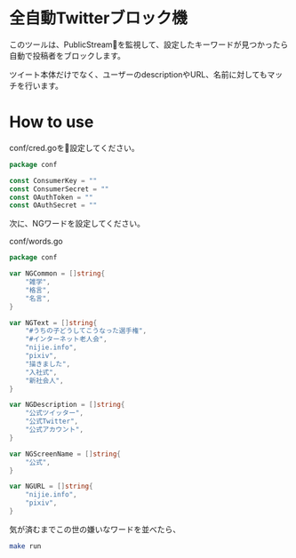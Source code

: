 # 全自動Twitterブロック機

このツールは、PublicStreamを監視して、設定したキーワードが見つかったら自動で投稿者をブロックします。

ツイート本体だけでなく、ユーザーのdescriptionやURL、名前に対してもマッチを行います。

# How to use

conf/cred.goを設定してください。

```go
package conf

const ConsumerKey = ""
const ConsumerSecret = ""
const OAuthToken = ""
const OAuthSecret = ""
```

次に、NGワードを設定してください。

conf/words.go

```go
package conf

var NGCommon = []string{
	"雑学",
	"格言",
	"名言",
}

var NGText = []string{
	"#うちの子どうしてこうなった選手権",
	"#インターネット老人会",
	"nijie.info",
	"pixiv",
	"描きました",
	"入社式",
	"新社会人",
}

var NGDescription = []string{
	"公式ツイッター",
	"公式Twitter",
	"公式アカウント",
}

var NGScreenName = []string{
	"公式",
}

var NGURL = []string{
	"nijie.info",
	"pixiv",
}
```

気が済むまでこの世の嫌いなワードを並べたら、

```bash
make run
```
